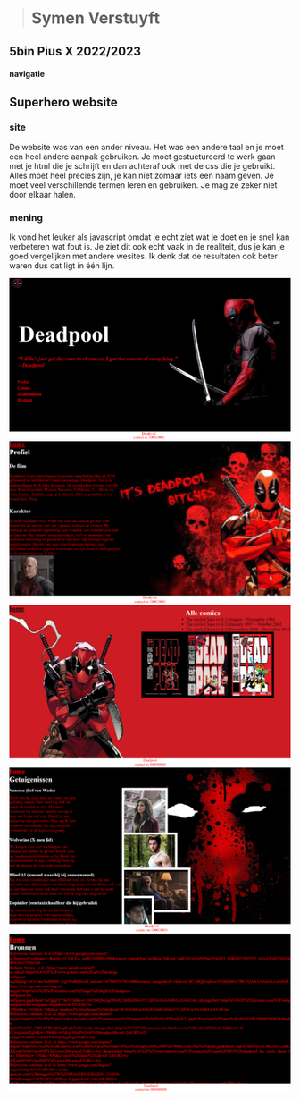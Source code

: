 ># Symen Verstuyft 
## 5bin Pius X 2022/2023

#### navigatie

## Superhero website

### site
De website was van een ander niveau. Het was een andere taal en je moet een heel andere aanpak gebruiken. Je moet gestuctureerd te werk gaan met je html die je schrijft en dan achteraf ook met de css die je gebruikt. Alles moet heel precies zijn, je kan niet zomaar iets een naam geven. Je moet veel verschillende termen leren en gebruiken. Je mag ze zeker niet door elkaar halen.

### mening
Ik vond het leuker als javascript omdat je echt ziet wat je doet en je snel kan verbeteren wat fout is. Je ziet dit ook echt vaak in de realiteit, dus je kan je goed vergelijken met andere wesites. Ik denk dat de resultaten ook beter waren dus dat ligt in één lijn.

![](../images/site%201.png)
![](../images/site%202.png)
![](../images/site%203.png)
![](../images/site%204.png)
![](../images/site%205.png)